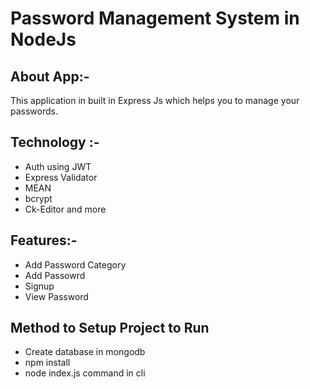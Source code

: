 # Password Management System in NodeJs

## About App:- 
  This application in built in Express Js which helps you to manage your passwords.
  
## Technology :-
- Auth using JWT
- Express Validator
- MEAN
- bcrypt
- Ck-Editor and more

## Features:-
- Add Password Category
- Add Passowrd
- Signup
- View Password

## Method to Setup Project to Run

- Create database in mongodb
- npm install 
- node index.js command in cli
